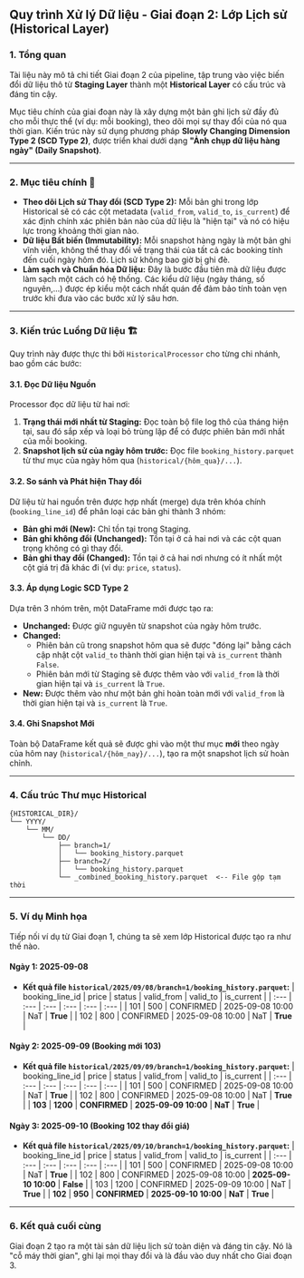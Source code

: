 ## Quy trình Xử lý Dữ liệu - Giai đoạn 2: Lớp Lịch sử (Historical Layer)

### 1\. Tổng quan

Tài liệu này mô tả chi tiết Giai đoạn 2 của pipeline, tập trung vào việc biến đổi dữ liệu thô từ **Staging Layer** thành một **Historical Layer** có cấu trúc và đáng tin cậy.

Mục tiêu chính của giai đoạn này là xây dựng một bản ghi lịch sử đầy đủ cho mỗi thực thể (ví dụ: mỗi booking), theo dõi mọi sự thay đổi của nó qua thời gian. Kiến trúc này sử dụng phương pháp **Slowly Changing Dimension Type 2 (SCD Type 2)**, được triển khai dưới dạng **"Ảnh chụp dữ liệu hàng ngày" (Daily Snapshot)**.

-----

### 2\. Mục tiêu chính 🎯

  * **Theo dõi Lịch sử Thay đổi (SCD Type 2):** Mỗi bản ghi trong lớp Historical sẽ có các cột metadata (`valid_from`, `valid_to`, `is_current`) để xác định chính xác phiên bản nào của dữ liệu là "hiện tại" và nó có hiệu lực trong khoảng thời gian nào.
  * **Dữ liệu Bất biến (Immutability):** Mỗi snapshot hàng ngày là một bản ghi vĩnh viễn, không thể thay đổi về trạng thái của tất cả các booking tính đến cuối ngày hôm đó. Lịch sử không bao giờ bị ghi đè.
  * **Làm sạch và Chuẩn hóa Dữ liệu:** Đây là bước đầu tiên mà dữ liệu được làm sạch một cách có hệ thống. Các kiểu dữ liệu (ngày tháng, số nguyên,...) được ép kiểu một cách nhất quán để đảm bảo tính toàn vẹn trước khi đưa vào các bước xử lý sâu hơn.

-----

### 3\. Kiến trúc Luồng Dữ liệu 🏗️

Quy trình này được thực thi bởi `HistoricalProcessor` cho từng chi nhánh, bao gồm các bước:

#### 3.1. Đọc Dữ liệu Nguồn

Processor đọc dữ liệu từ hai nơi:

1.  **Trạng thái mới nhất từ Staging:** Đọc toàn bộ file log thô của tháng hiện tại, sau đó sắp xếp và loại bỏ trùng lặp để có được phiên bản mới nhất của mỗi booking.
2.  **Snapshot lịch sử của ngày hôm trước:** Đọc file `booking_history.parquet` từ thư mục của ngày hôm qua (`historical/{hôm_qua}/...`).

#### 3.2. So sánh và Phát hiện Thay đổi

Dữ liệu từ hai nguồn trên được hợp nhất (merge) dựa trên khóa chính (`booking_line_id`) để phân loại các bản ghi thành 3 nhóm:

  * **Bản ghi mới (New):** Chỉ tồn tại trong Staging.
  * **Bản ghi không đổi (Unchanged):** Tồn tại ở cả hai nơi và các cột quan trọng không có gì thay đổi.
  * **Bản ghi thay đổi (Changed):** Tồn tại ở cả hai nơi nhưng có ít nhất một cột giá trị đã khác đi (ví dụ: `price`, `status`).

#### 3.3. Áp dụng Logic SCD Type 2

Dựa trên 3 nhóm trên, một DataFrame mới được tạo ra:

  * **Unchanged:** Được giữ nguyên từ snapshot của ngày hôm trước.
  * **Changed:**
      * Phiên bản cũ trong snapshot hôm qua sẽ được "đóng lại" bằng cách cập nhật cột `valid_to` thành thời gian hiện tại và `is_current` thành `False`.
      * Phiên bản mới từ Staging sẽ được thêm vào với `valid_from` là thời gian hiện tại và `is_current` là `True`.
  * **New:** Được thêm vào như một bản ghi hoàn toàn mới với `valid_from` là thời gian hiện tại và `is_current` là `True`.

#### 3.4. Ghi Snapshot Mới

Toàn bộ DataFrame kết quả sẽ được ghi vào một thư mục **mới** theo ngày của hôm nay (`historical/{hôm_nay}/...`), tạo ra một snapshot lịch sử hoàn chỉnh.

-----

### 4\. Cấu trúc Thư mục Historical

```
{HISTORICAL_DIR}/
└── YYYY/
    └── MM/
        └── DD/
            ├── branch=1/
            │   └── booking_history.parquet
            ├── branch=2/
            │   └── booking_history.parquet
            └── _combined_booking_history.parquet  <-- File gộp tạm thời
```

-----

### 5\. Ví dụ Minh họa

Tiếp nối ví dụ từ Giai đoạn 1, chúng ta sẽ xem lớp Historical được tạo ra như thế nào.

#### Ngày 1: 2025-09-08

  * **Kết quả file `historical/2025/09/08/branch=1/booking_history.parquet`:**
    | booking\_line\_id | price | status | valid\_from | valid\_to | is\_current |
    | :--- | :--- | :--- | :--- | :--- | :--- |
    | 101 | 500 | CONFIRMED | 2025-09-08 10:00 | NaT | **True** |
    | 102 | 800 | CONFIRMED | 2025-09-08 10:00 | NaT | **True** |

#### Ngày 2: 2025-09-09 (Booking mới 103)

  * **Kết quả file `historical/2025/09/09/branch=1/booking_history.parquet`:**
    | booking\_line\_id | price | status | valid\_from | valid\_to | is\_current |
    | :--- | :--- | :--- | :--- | :--- | :--- |
    | 101 | 500 | CONFIRMED | 2025-09-08 10:00 | NaT | **True** |
    | 102 | 800 | CONFIRMED | 2025-09-08 10:00 | NaT | **True** |
    | **103** | **1200** | **CONFIRMED** | **2025-09-09 10:00** | **NaT** | **True** |

#### Ngày 3: 2025-09-10 (Booking 102 thay đổi giá)

  * **Kết quả file `historical/2025/09/10/branch=1/booking_history.parquet`:**
    | booking\_line\_id | price | status | valid\_from | valid\_to | is\_current |
    | :--- | :--- | :--- | :--- | :--- | :--- |
    | 101 | 500 | CONFIRMED | 2025-09-08 10:00 | NaT | **True** |
    | 102 | 800 | CONFIRMED | 2025-09-08 10:00 | **2025-09-10 10:00** | **False** |
    | 103 | 1200 | CONFIRMED | 2025-09-09 10:00 | NaT | **True** |
    | **102** | **950** | **CONFIRMED** | **2025-09-10 10:00** | **NaT** | **True** |

-----

### 6\. Kết quả cuối cùng

Giai đoạn 2 tạo ra một tài sản dữ liệu lịch sử toàn diện và đáng tin cậy. Nó là "cỗ máy thời gian", ghi lại mọi thay đổi và là đầu vào duy nhất cho Giai đoạn 3.
